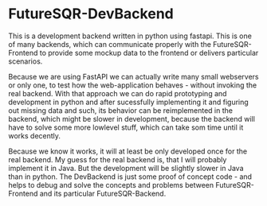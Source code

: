 # FutureSQR-DevBackend

This is a development backend written in python using fastapi. This is one of many backends, 
which can communicate properly with the FutureSQR-Frontend to provide some mockup data to the
frontend or delivers particular scenarios.

Because we are using FastAPI we can actually write many small webservers or only one, to test
how the web-application behaves - without invoking the real backend. With that approach we 
can do rapid prototyping and development in python and after sucessfully implementing it and
figuring out missing data and such, its behavior can be reimplemented in the backend, which 
might be slower in development, because the backend will have to solve some more lowlevel 
stuff, which can take som time until it works decently.

Because we know it works, it will at least be only developed once for the real backend. My 
guess for the real backend is, that I will probably implement it in Java. But the development
will be slightly slower in Java than in python. The DevBackend is just some proof of concept 
code - and helps to debug and solve the concepts and problems between FutureSQR-Frontend and 
its particular FutureSQR-Backend.